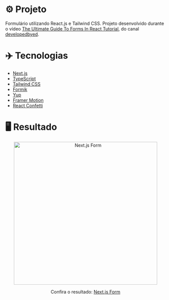 # ⚙️ Projeto

Formulário utilizando React.js e Tailwind CSS. Projeto desenvolvido durante o vídeo <a href="https://www.youtube.com/watch?v=oPteQFUK42w" target="_blank">The Ultimate Guide To Forms In React Tutorial</a>, do canal <a href="https://www.youtube.com/@developedbyed" target="_blank">developedbyed</a>.

# ✈️ Tecnologias

- <a href="https://nextjs.org/" target="_blank">Next.js</a>
- <a href="https://www.typescriptlang.org/" target="_blank">TypeScript</a>
- <a href="https://tailwindcss.com/" target="_blank">Tailwind CSS</a>
- <a href="https://formik.org/" target="_blank">Formik</a>
- <a href="https://www.npmjs.com/package/yup" target="_blank">Yup</a>
- <a href="https://www.framer.com/motion/" target="_blank">Framer Motion</a>
- <a href="https://www.npmjs.com/package/react-confetti" target="_blank">React Confetti</a>

# 🖥️ Resultado

<div align="center">
  <img alt="Next.js Form" src="https://i.imgur.com/hnApmwR.png" width="450px">
  <p>Confira o resultado: <a href="https://nextjs-form-ruuuff.vercel.app/" target="_blank">Next.js Form</a></p>
</div>
